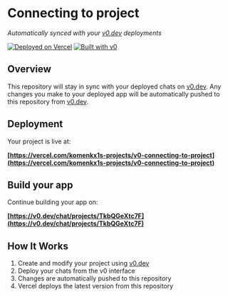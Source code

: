# Connecting to project

*Automatically synced with your [v0.dev](https://v0.dev) deployments*

[![Deployed on Vercel](https://img.shields.io/badge/Deployed%20on-Vercel-black?style=for-the-badge&logo=vercel)](https://vercel.com/komenkx1s-projects/v0-connecting-to-project)
[![Built with v0](https://img.shields.io/badge/Built%20with-v0.dev-black?style=for-the-badge)](https://v0.dev/chat/projects/TkbQGeXtc7F)

## Overview

This repository will stay in sync with your deployed chats on [v0.dev](https://v0.dev).
Any changes you make to your deployed app will be automatically pushed to this repository from [v0.dev](https://v0.dev).

## Deployment

Your project is live at:

**[https://vercel.com/komenkx1s-projects/v0-connecting-to-project](https://vercel.com/komenkx1s-projects/v0-connecting-to-project)**

## Build your app

Continue building your app on:

**[https://v0.dev/chat/projects/TkbQGeXtc7F](https://v0.dev/chat/projects/TkbQGeXtc7F)**

## How It Works

1. Create and modify your project using [v0.dev](https://v0.dev)
2. Deploy your chats from the v0 interface
3. Changes are automatically pushed to this repository
4. Vercel deploys the latest version from this repository